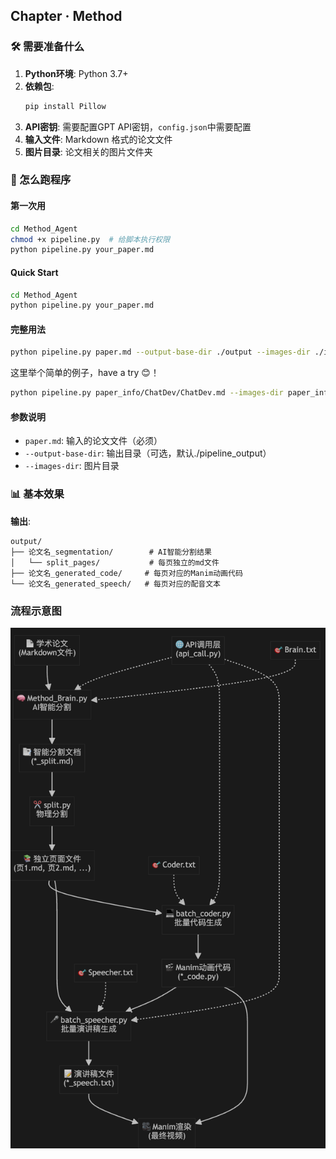 ## Chapter · Method

### 🛠️ 需要准备什么

1. **Python环境**: Python 3.7+
2. **依赖包**: 
   ```bash
   pip install Pillow
   ```
3. **API密钥**: 需要配置GPT API密钥，`config.json`中需要配置
4. **输入文件**: Markdown 格式的论文文件
5. **图片目录**: 论文相关的图片文件夹

### 🚀 怎么跑程序

#### 第一次用
```bash
cd Method_Agent
chmod +x pipeline.py  # 给脚本执行权限
python pipeline.py your_paper.md
```

#### Quick Start
```bash
cd Method_Agent
python pipeline.py your_paper.md
```

#### 完整用法
```bash
python pipeline.py paper.md --output-base-dir ./output --images-dir ./images
```

这里举个简单的例子，have a try 😊！
```bash
python pipeline.py paper_info/ChatDev/ChatDev.md --images-dir paper_info/ChatDev/ChatDev_images --output-base-dir ChatDev_output
```

#### 参数说明
- `paper.md`: 输入的论文文件（必须）
- `--output-base-dir`: 输出目录（可选，默认./pipeline_output）
- `--images-dir`: 图片目录

### 📊 基本效果


**输出**: 
```
output/
├── 论文名_segmentation/        # AI智能分割结果
│   └── split_pages/           # 每页独立的md文件
├── 论文名_generated_code/     # 每页对应的Manim动画代码
└── 论文名_generated_speech/   # 每页对应的配音文本
```


### 流程示意图

![alt text](imgs/2fc6d0a84bd1e4b3e3d9b2a6e3618e78.png) 
